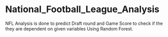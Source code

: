 # National_Football_League_Analysis
NFL Analysis is done to predict Draft round and Game Score to check if the they are dependent on given variables Using Random Forest.
